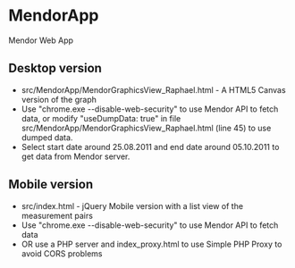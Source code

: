 MendorApp
=========

Mendor Web App

Desktop version
---------------

* src/MendorApp/MendorGraphicsView_Raphael.html - A HTML5 Canvas version of the graph
* Use "chrome.exe --disable-web-security" to use Mendor API to fetch data, or modify
  "useDumpData: true" in file src/MendorApp/MendorGraphicsView_Raphael.html (line 45) to use
  dumped data.
* Select start date around 25.08.2011 and end date around 05.10.2011 to get data
  from Mendor server.  

Mobile version
--------------

* src/index.html - jQuery Mobile version with a list view of the measurement pairs
* Use "chrome.exe --disable-web-security" to use Mendor API to fetch data
* OR use a PHP server and index_proxy.html to use Simple PHP Proxy to avoid CORS problems
